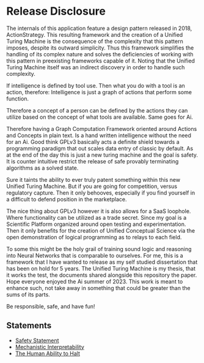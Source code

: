 # Release Disclosure
The internals of this application feature a design pattern released in 2018, ActionStrategy. This resulting framework and the creation of a Unified Turing Machine is the consequence of the complexity that this pattern imposes, despite its outward simplicity. Thus this framework simplifies the handling of its complex nature and solves the deficiencies of working with this pattern in preexisting frameworks capable of it. Noting that the Unified Turing Machine itself was an indirect discovery in order to handle such complexity.

If intelligence is defined by tool use. Then what you do with a tool is an action, therefore: Intelligence is just a graph of actions that perform some function.

Therefore a concept of a person can be defined by the actions they can utilize based on the concept of what tools are available. Same goes for Ai.

Therefore having a Graph Computation Framework oriented around Actions and Concepts in plain text. Is a hand written intelligence without the need for an Ai. Good think GPLv3 basically acts a definite shield towards a programming paradigm that out scales data entry of classic by default. As at the end of the day this is just a new turing machine and the goal is safety. It is counter intuitive restrict the release of safe provably terminating algorithms as a solved state.

Sure it taints the ability to ever truly patent something within this new Unified Turing Machine. But if you are going for competition, versus regulatory capture. Then it only behooves, especially if you find yourself in a difficult to defend position in the marketplace.

The nice thing about GPLv3 however it is also allows for a SaaS loophole. Where functionality can be utilized as a trade secret. Since my goal is a Scientific Platform organized around open testing and experimentation. Then it only benefits for the creation of Unified Conceptual Science via the open demonstration of logical programming as to relays to each field.

To some this might be the holy grail of training sound logic and reasoning into Neural Networks that is comparable to ourselves. For me, this is a framework that I have wanted to release as my self studied dissertation that has been on hold for 5 years. The Unified Turing Machine is my thesis, that it works the test, the documents shared alongside this repository the paper. Hope everyone enjoyed the Ai summer of 2023. This work is meant to enhance such, not take away in something that could be greater than the sums of its parts.

Be responsible, safe, and have fun!

## Statements
* [Safety Statement](https://github.com/Phuire-Research/Stratimux/blob/main/StatementSafety.md)
* [Mechanistic Interpretability](https://github.com/Phuire-Research/Stratimux/blob/main/StatementMI.md)
* [The Human Ability to Halt](https://github.com/Phuire-Research/Stratimux/blob/main/StatementHH.md)
